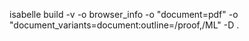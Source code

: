 isabelle build -v -o browser_info -o "document=pdf" -o "document_variants=document:outline=/proof,/ML" -D .

